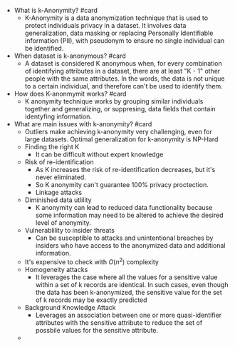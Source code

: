 - What is k-Anonymity? #card
	- K-Anonymity is a data anonymization technique that is used to protect individuals privacy in a dataset. It involves data generalization, data masking or replacing Personally Identifiable information (PII), with pseudonym to ensure no single individual can be identified.
- When dataset is k-anonymous? #card
	- A dataset is considered K anonymous when, for every combination of identifying attributes in a dataset, there are at least "K - 1" other people with the same attributes. In the words, the data is not unique to a certain individual, and therefore can't be used to identify them.
- How does K-anonmymit works? #card
	- K anonymity technique works by grouping similar individuals together and generalizing, or suppresing, data fields that contain identyfing information.
- What are main issues with k-anonymity? #card
	- Outliers make achieving k-anonymity very challenging, even for large datasets. Optimal generalization for k-anonymity is NP-Hard
	- Finding the right K
		- It can be difficult without expert knowledge
	- Risk of re-identification
		- As K increases the risk of re-identification decreases, but it's never eliminated.
		- So K anonymity can't guarantee 100% privacy proctection.
		- Linkage attacks
	- Diminished data utlility
		- K anonymity can lead to reduced data functionality because some information may need to be altered to achieve the desired level of anonymity.
	- Vulnerablility to insider threats
		- Can be susceptible to attacks and unintentional breaches by insiders who have access to the anonymized data and additional information.
	- It's expensive to check with ${O(n^2)}$ complexity
	- Homogeneity attacks
		- It leverages the case where all the values for a sensitive value within a set of k records are identical. In such cases, even though the data has been k-anonymized, the sensitive value for the set of k records may be exactly predicted
	- Background Knowledge Attack
		- Leverages an association between one or more quasi-identifier attributes with the sensitive attribute to reduce the set of possbile values for the sensitive attribute.
	-